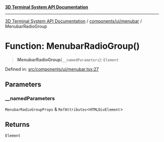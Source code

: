 [**3D Terminal System API Documentation**](../../../../README.md)

***

[3D Terminal System API Documentation](../../../../README.md) / [components/ui/menubar](../README.md) / MenubarRadioGroup

# Function: MenubarRadioGroup()

> **MenubarRadioGroup**(`__namedParameters`): `Element`

Defined in: [src/components/ui/menubar.tsx:27](https://github.com/Dicommunitas/ThreeJS_Terminal_3D/blob/99a29fe17cab393c4120b6b5906a4ebb1fb3c239/src/components/ui/menubar.tsx#L27)

## Parameters

### \_\_namedParameters

`MenubarRadioGroupProps` & `RefAttributes`\<`HTMLDivElement`\>

## Returns

`Element`
